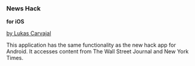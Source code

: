 ### News Hack
**for iOS**

[by Lukas Carvajal](https://lcarvajal.github.io)

This application has the same functionality as the new hack app for Android. It accesses content from The Wall Street Journal and New York Times.
